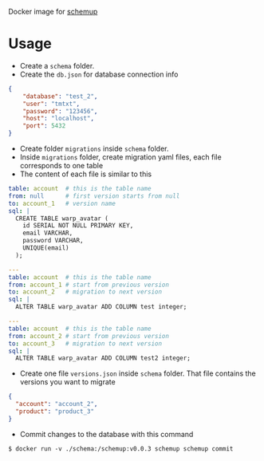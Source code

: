 Docker image for [schemup](https://github.com/tmtxt/schemup)

# Usage

- Create a `schema` folder.
- Create the `db.json` for database connection info

```json
{
	"database": "test_2",
	"user": "tmtxt",
	"password": "123456",
	"host": "localhost",
	"port": 5432
}
```

- Create folder `migrations` inside `schema` folder.
- Inside `migrations` folder, create migration yaml files, each file corresponds to one table
- The content of each file is similar to this

```yaml
table: account  # this is the table name
from: null      # first version starts from null
to: account_1   # version name
sql: |
  CREATE TABLE warp_avatar (
    id SERIAL NOT NULL PRIMARY KEY,
    email VARCHAR,
    password VARCHAR,
    UNIQUE(email)
  );

---
table: account  # this is the table name
from: account_1 # start from previous version
to: account_2   # migration to next version
sql: |
  ALTER TABLE warp_avatar ADD COLUMN test integer;

---
table: account  # this is the table name
from: account_2 # start from previous version
to: account_3   # migration to next version
sql: |
  ALTER TABLE warp_avatar ADD COLUMN test2 integer;
```

- Create one file `versions.json` inside `schema` folder. That file contains the versions you want to
migrate

```json
{
  "account": "account_2",
  "product": "product_3"
}
```

- Commit changes to the database with this command

```
$ docker run -v ./schema:/schemup:v0.0.3 schemup schemup commit
```
